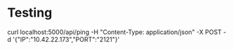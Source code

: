 # Testing

curl localhost:5000/api/ping -H "Content-Type: application/json" -X POST -d '{"IP":"10.42.22.173","PORT":"2121"}'
